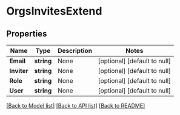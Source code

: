 # OrgsInvitesExtend

## Properties
Name | Type | Description | Notes
------------ | ------------- | ------------- | -------------
**Email** | **string** | None | [optional] [default to null]
**Inviter** | **string** | None | [optional] [default to null]
**Role** | **string** | None | [optional] [default to null]
**User** | **string** | None | [optional] [default to null]

[[Back to Model list]](../README.md#documentation-for-models) [[Back to API list]](../README.md#documentation-for-api-endpoints) [[Back to README]](../README.md)



